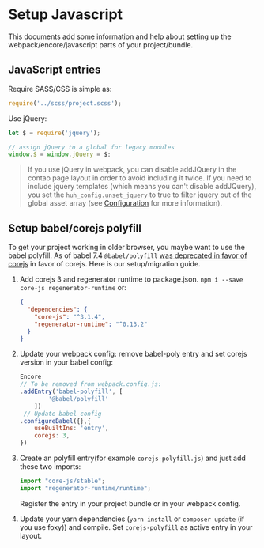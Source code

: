 # Setup Javascript

This documents add some information and help about setting up the webpack/encore/javascript parts of your project/bundle.

## JavaScript entries

Require SASS/CSS is simple as: 

```javascript
require('../scss/project.scss');
```

Use jQuery: 

```javascript
let $ = require('jquery');

// assign jQuery to a global for legacy modules
window.$ = window.jQuery = $;
```
> If you use jQuery in webpack, you can disable addJQuery in the contao page layout in order to avoid including it twice. If you need to include jquery templates (which means you can't disable addJQuery), you set the `huh_config.unset_jquery` to true to filter jquery out of the global asset array (see [Configuration](configuration.md) for more information).


## Setup babel/corejs polyfill

To get your project working in older browser, you maybe want to use the babel polyfill. As of babel 7.4 `@babel/polyfill` [was deprecated in favor of corejs](https://babeljs.io/blog/2019/03/19/7.4.0) in favor of corejs. Here is our setup/migration guide.

1. Add corejs 3 and regenerator runtime to package.json. `npm i --save core-js regenerator-runtime` or: 

    ```json
    {
      "dependencies": {
        "core-js": "^3.1.4",
        "regenerator-runtime": "^0.13.2"
      }
    }
    ```

2. Update your webpack config: remove babel-poly entry and set corejs version in your babel config:

    ```js
    Encore
    // To be removed from webpack.config.js:
    .addEntry('babel-polyfill', [
            '@babel/polyfill'
        ])
     // Update babel config
    .configureBabel({},{
        useBuiltIns: 'entry',
        corejs: 3,
    })
    ```

3. Create an polyfill entry(for example `corejs-polyfill.js`) and just add these two imports:

    ```js
    import "core-js/stable";
    import "regenerator-runtime/runtime";
    ```
    
    Register the entry in your project bundle or in your webpack config. 
    
4. Update your yarn dependencies (`yarn install` or `composer update` (if you use foxy)) and compile. Set `corejs-polyfill` as active entry in your layout.